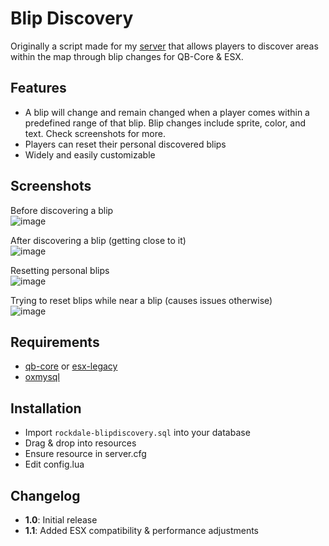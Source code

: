 # Blip Discovery
Originally a script made for my [server](https://discord.com/invite/GpttmrUPgk) that allows players to discover areas within the map through blip changes for QB-Core & ESX.

## Features
- A blip will change and remain changed when a player comes within a predefined range of that blip. Blip changes include sprite, color, and text. Check screenshots for more.
- Players can reset their personal discovered blips
- Widely and easily customizable

## Screenshots
Before discovering a blip<br/>
![image](https://i.ibb.co/pQ6tV3r/1.png)

After discovering a blip (getting close to it)<br/>
![image](https://i.ibb.co/cTwSGw2/2.png)

Resetting personal blips<br />
![image](https://i.ibb.co/3kMpKzm/3.png)

Trying to reset blips while near a blip (causes issues otherwise)<br/>
![image](https://i.ibb.co/zQkgXt7/4.png)

## Requirements
- [qb-core](https://github.com/qbcore-framework/qb-core) or [esx-legacy](https://github.com/esx-framework/esx-legacy)
- [oxmysql](https://github.com/overextended/oxmysql)

## Installation
- Import ```rockdale-blipdiscovery.sql``` into your database
- Drag & drop into resources
- Ensure resource in server.cfg
- Edit config.lua

## Changelog
- **1.0**: Initial release
- **1.1**: Added ESX compatibility & performance adjustments